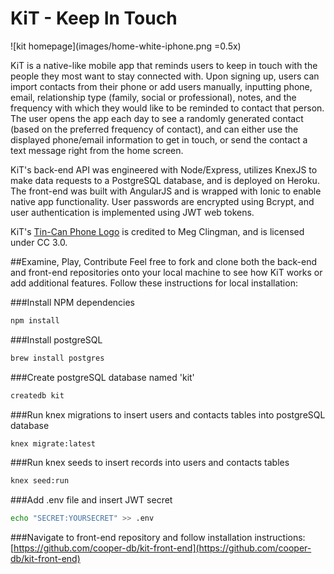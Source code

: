 
# KiT - Keep In Touch
![kit homepage](images/home-white-iphone.png =0.5x)

KiT is a native-like mobile app that reminds users to keep in touch with the people they most want to stay connected with. Upon signing up, users can import contacts from their phone or add users manually, inputting phone, email, relationship type (family, social or professional), notes, and the frequency with which they would like to be reminded to contact that person. The user opens the app each day to see a randomly generated contact (based on the preferred frequency of contact), and can either use the displayed phone/email information to get in touch, or send the contact a text message right from the home screen.

KiT's back-end API was engineered with Node/Express, utilizes KnexJS to make data requests to a PostgreSQL database, and is deployed on Heroku. The front-end was built with AngularJS and is wrapped with Ionic to enable native app functionality. User passwords are encrypted using Bcrypt, and user authentication is implemented using JWT web tokens.

KiT's [Tin-Can Phone Logo](https://creativecommons.org/licenses/by/3.0/us/) is credited to Meg Clingman, and is licensed under CC 3.0.

##Examine, Play, Contribute
Feel free to fork and clone both the back-end and front-end repositories onto your local machine to see how KiT works or add additional features. Follow these instructions for local installation:

###Install NPM dependencies
```bash
npm install
```

###Install postgreSQL
```bash
brew install postgres
```

###Create postgreSQL database named 'kit'
```bash
createdb kit
```

###Run knex migrations to insert users and contacts tables into postgreSQL database
```bash
knex migrate:latest
```


###Run knex seeds to insert records into users and contacts tables
```bash
knex seed:run
```

###Add .env file and insert JWT secret
```bash
echo "SECRET:YOURSECRET" >> .env
```

###Navigate to front-end repository and follow installation instructions:
[https://github.com/cooper-db/kit-front-end](https://github.com/cooper-db/kit-front-end)
